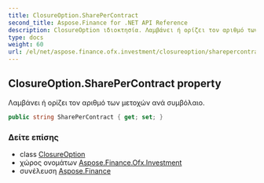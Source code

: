 ```yaml
---
title: ClosureOption.SharePerContract
second_title: Aspose.Finance for .NET API Reference
description: ClosureOption ιδιοκτησία. Λαμβάνει ή ορίζει τον αριθμό των μετοχών ανά συμβόλαιο.
type: docs
weight: 60
url: /el/net/aspose.finance.ofx.investment/closureoption/sharepercontract/
---
```

## ClosureOption.SharePerContract property

Λαμβάνει ή ορίζει τον αριθμό των μετοχών ανά συμβόλαιο.

```csharp
public string SharePerContract { get; set; }
```

### Δείτε επίσης

* class [ClosureOption](../)
* χώρος ονομάτων [Aspose.Finance.Ofx.Investment](../../closureoption/)
* συνέλευση [Aspose.Finance](../../../)


